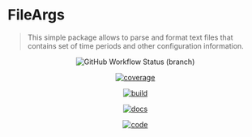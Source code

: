 # FileArgs

> This simple package allows to parse and format text files that contains set of time periods and other configuration information.

<div align="center">

<img alt="GitHub Workflow Status (branch)" src="https://img.shields.io/github/workflow/status/parro-it/fileargs/go.yml/master?style=flat-square">


[![coverage](https://coveralls.io/repos/github/parro-it/fileargs/badge.svg?branch=master)](https://coveralls.io/github/parro-it/fileargs?branch=master)

[![build](https://github.com/parro-it/fileargs/actions/workflows/go.yml/badge.svg)](https://github.com/parro-it/fileargs/actions/workflows/go.yml)

[![docs](https://pkg.go.dev/badge/github.com/parro-it/fileargs.svg)](https://pkg.go.dev/github.com/parro-it/fileargs)

[![code](https://api.codeclimate.com/v1/badges/cd953a22a0d47c429369/maintainability)](https://codeclimate.com/github/parro-it/fileargs/maintainability)

</div>